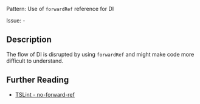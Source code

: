 Pattern: Use of `forwardRef` reference for DI

Issue: -

## Description

The flow of DI is disrupted by using `forwardRef` and might make code more difficult to understand.

## Further Reading

* [TSLint - no-forward-ref](http://codelyzer.com/rules/no-forward-ref/)